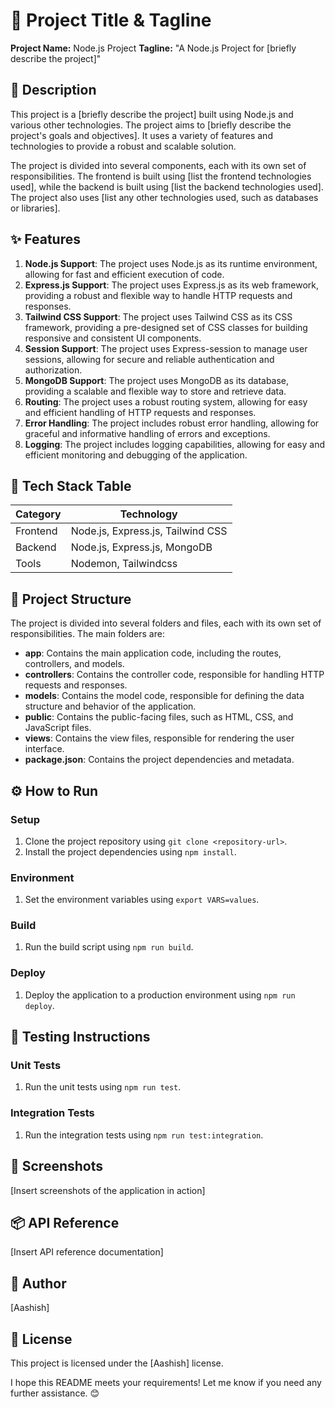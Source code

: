 🚀 **Project Title & Tagline**
==========================

**Project Name:** Node.js Project
**Tagline:** "A Node.js Project for [briefly describe the project]"

📖 **Description**
----------------

This project is a [briefly describe the project] built using Node.js and various other technologies. The project aims to [briefly describe the project's goals and objectives]. It uses a variety of features and technologies to provide a robust and scalable solution.

The project is divided into several components, each with its own set of responsibilities. The frontend is built using [list the frontend technologies used], while the backend is built using [list the backend technologies used]. The project also uses [list any other technologies used, such as databases or libraries].

✨ **Features**
-------------

1. **Node.js Support**: The project uses Node.js as its runtime environment, allowing for fast and efficient execution of code.
2. **Express.js Support**: The project uses Express.js as its web framework, providing a robust and flexible way to handle HTTP requests and responses.
3. **Tailwind CSS Support**: The project uses Tailwind CSS as its CSS framework, providing a pre-designed set of CSS classes for building responsive and consistent UI components.
4. **Session Support**: The project uses Express-session to manage user sessions, allowing for secure and reliable authentication and authorization.
5. **MongoDB Support**: The project uses MongoDB as its database, providing a scalable and flexible way to store and retrieve data.
6. **Routing**: The project uses a robust routing system, allowing for easy and efficient handling of HTTP requests and responses.
7. **Error Handling**: The project includes robust error handling, allowing for graceful and informative handling of errors and exceptions.
8. **Logging**: The project includes logging capabilities, allowing for easy and efficient monitoring and debugging of the application.

🧰 **Tech Stack Table**
--------------------

| **Category** | **Technology** |
| --- | --- |
| Frontend | Node.js, Express.js, Tailwind CSS |
| Backend | Node.js, Express.js, MongoDB |
| Tools | Nodemon, Tailwindcss |

📁 **Project Structure**
--------------------

The project is divided into several folders and files, each with its own set of responsibilities. The main folders are:

* **app**: Contains the main application code, including the routes, controllers, and models.
* **controllers**: Contains the controller code, responsible for handling HTTP requests and responses.
* **models**: Contains the model code, responsible for defining the data structure and behavior of the application.
* **public**: Contains the public-facing files, such as HTML, CSS, and JavaScript files.
* **views**: Contains the view files, responsible for rendering the user interface.
* **package.json**: Contains the project dependencies and metadata.

⚙️ **How to Run**
-----------------

### Setup

1. Clone the project repository using `git clone <repository-url>`.
2. Install the project dependencies using `npm install`.

### Environment

1. Set the environment variables using `export VARS=values`.

### Build

1. Run the build script using `npm run build`.

### Deploy

1. Deploy the application to a production environment using `npm run deploy`.

🧪 **Testing Instructions**
-------------------------

### Unit Tests

1. Run the unit tests using `npm run test`.

### Integration Tests

1. Run the integration tests using `npm run test:integration`.

📸 **Screenshots**
----------------

[Insert screenshots of the application in action]

📦 **API Reference**
----------------

[Insert API reference documentation]

👤 **Author**
------------

[Aashish]

📝 **License**
------------

This project is licensed under the [Aashish] license.

I hope this README meets your requirements! Let me know if you need any further assistance. 😊
